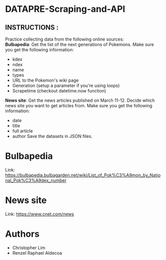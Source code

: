 # DATAPRE-Scraping-and-API
## INSTRUCTIONS : 
Practice collecting data from the following online sources:  
**Bulbapedia**: Get the list of the next generations of Pokemons. Make sure you get the following information:
- kdex
- ndex
- name
- types
- URL to the Pokemon's wiki page
- Generation (setup a parameter if you're using loops)
- Scrapetime (checkout datetime.now function)

**News site**: Get the news articles published on March 11-12. Decide which news site you want to get articles from. Make sure you get the following information:
- date
- title
- full article
- author
Save the datasets in JSON files. 

# Bulbapedia
Link: https://bulbapedia.bulbagarden.net/wiki/List_of_Pok%C3%A9mon_by_National_Pok%C3%A9dex_number

# News site
Link: https://www.cnet.com/news  

# Authors
- Christopher Lim
- Renzel Raphael Aldecoa